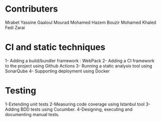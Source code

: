 # Contributers 
Mrabet Yassine
Gaaloul Mourad
Mohamed Hazem Bouzir
Mohamed Khaled
Fedi Zarai

# CI and static techniques
1- Adding a build/bundler framework : WebPack
2- Adding a CI framework to the project using Github Actions
3- Running a static analysis tool using SonarQube
4- Supporting deployment using Docker

# Testing
1-Extending unit tests
2-Measuring code coverage using Istanbul tool
3-Adding BDD tests using Cucumber.
4-Designing, executing and documenting manual tests.

